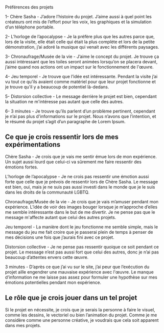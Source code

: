Préférences des projets

1- Chère Sasha - J’adore l’histoire du projet. J’aime aussi à quel point les créateurs ont mis de l’effort pour les voix, les graphiques et la simulation d’un téléphone portable.

2- L’horloge de l’apocalypse - Je la préfère plus que les autres parce que, lors de la visite, elle était celle qui était la plus complète et lors de la petite démonstration, j’ai adoré la musique qui venait avec les différents paysages.

3- Chronaufrage/Musée de la vie - J’aime le concept du projet. Je trouve ça aussi intéressant que les toiles seront animées lorsqu’on se placera devant, j’aime quand nos actions ont un impact sur le fonctionnement de l'œuvre.

4- Jeu temporel - Je trouve que l’idée est intéressante. Pendant la visite j’ai vu tout ce qu’ils avaient comme matériel pour que leur projet fonctionne et je trouve qu’il y a beaucoup de potentiel là-dedans.

5- Distorsion collective - Le message derrière le projet est bien, cependant la situation ne m'intéresse pas autant que celle des autres.

6- 3 minutes - Je trouve qu’ils parlent d’un problème pertinent, cependant je n’ai pas plus d'informations sur le projet. Nous n’avons que l’intention, et le résumé du projet s’agit d’un paragraphe de Lorem Ipsum.

## Ce que je crois ressentir lors de mes expérimentations

Chère Sasha - Je crois que je vais me sentir émue lors de mon expérience. Un sujet aussi lourd que celui-ci va sûrement me faire ressentir des émotions fortes.

L’horloge de l’apocalypse - Je ne crois pas ressentir une émotion aussi forte que celle que je prévois de ressentir lors de Chère Sasha. Le message est bien, oui, mais je ne suis pas aussi investi dans le monde que je le suis dans les droits de la communauté LGBTQ.

Chronaufrage/Musée de la vie - Je crois que je vais m’amuser pendant mon expérience. L’idée de voir des images bouger lorsque je m’approche d’elles me semble intéressante dans le but de me divertir. Je ne pense pas que le message m'affecte autant que celui des autres projets.

Jeu temporel - La manière dont le jeu fonctionne me semble simple, mais le message du jeu me fait croire que je passerai plein de temps à penser de mes décisions une fois que j’aurais fini avec ce projet.

Distorsion collective - Je ne pense pas ressentir quoique ce soit pendant ce projet. Le message n’est pas aussi fort que celui des autres, donc je n’ai pas beaucoup d’attentes envers cette œuvre.

3 minutes - D’après ce que j’ai vu sur le site, j’ai peur que l’exécution du projet aille engendrer une mauvaise expérience avec l'œuvre. Le manque d’information ne me laisse pas assez pour formuler une hypothèse sur mes émotions potentielles pendant mon expérience.

## Le rôle que je crois jouer dans un tel projet

Si le projet en nécessite, je crois que je serais la personne à faire le visuel, comme les dessins, le vectoriel ou bien l’animation du projet. Comme je me considère comme une personne créative, je voudrais que cela soit apparent dans mes projets.

